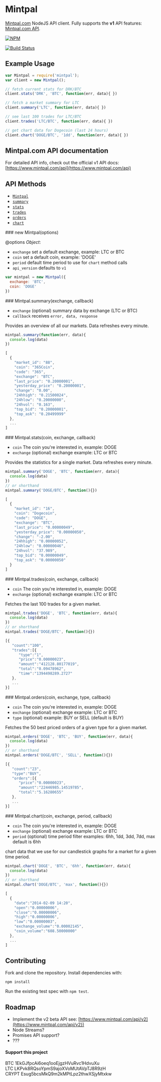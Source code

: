 # Mintpal

[Mintpal.com](https://www.mintpal.com/) NodeJS API client. Fully supports the __v1__ API features: [Mintpal.com API](https://www.mintpal.com/api).

[![NPM](https://nodei.co/npm/mintpal.png?downloads=true&stars=true)](https://nodei.co/npm/mintpal/)

[![Build Status](https://travis-ci.org/mediaupstream/mintpal-node.svg?branch=master)](https://travis-ci.org/mediaupstream/mintpal-node)

## Example Usage

```javascript
var Mintpal = require('mintpal');
var client = new Mintpal();

// fetch current stats for DRK/BTC
client.stats('DRK', 'BTC', function(err, data){ })

// fetch a market summary for LTC
client.summary('LTC', function(err, data){ })

// see last 100 trades for LTC/BTC
client.trades('LTC/BTC', function(err, data){ })

// get chart data for Dogecoin (last 24 hours)
client.chart('DOGE/BTC', '1dd', function(err, data){ })

```
   
## Mintpal.com API documentation

For detailed API info, check out the official v1 API docs: [https://www.mintpal.com/api](https://www.mintpal.com/api)

## API Methods

* [`Mintpal`](#Mintpal)
* [`summary`](#summary)
* [`stats`](#stats)
* [`trades`](#trades)
* [`orders`](#orders)
* [`chart`](#chart)


<a name="Mintpal" />
### new Mintpal(options)

@options _Object_:

- `exchange` set a default exchange, example: LTC or BTC
- `coin` set a default coin, example: 'DOGE'
- `period` default time period to use for `chart` method calls
- `api_version` defaults to `v1`

```javascript
var mintpal = new Mintpal({
  exchange: 'BTC',
  coin: 'DOGE'
})
```
   

<a name="summary" />
### Mintpal.summary(exchange, callback)

- `exchange` (optional) summary data by exchange (LTC or BTC)
- `callback` receives `error, data, response`

Provides an overview of all our markets. Data refreshes every minute.

```javascript
mintpal.summary(function(err, data){
  console.log(data)
})
```

```javascript
[
  {
    "market_id": "88",
    "coin": "365Coin",
    "code": "365",
    "exchange": "BTC",
    "last_price": "0.20000001",
    "yesterday_price": "0.20000001",
    "change": "0.00",
    "24hhigh": "0.21500024",
    "24hlow": "0.20000000",
    "24hvol": "0.163",
    "top_bid": "0.20000001",
    "top_ask": "0.20499999"
  },
  ...
]
```

<a name="stats" />
### Mintpal.stats(coin, exchange, callback)

- `coin` The coin you're interested in, example: DOGE
- `exchange` (optional) exchange example: LTC or BTC

Provides the statistics for a single market. Data refreshes every minute.

```javascript
mintpal.summary('DOGE', 'BTC', function(err, data){
  console.log(data)
})
// or shorthand
mintpal.summary('DOGE/BTC', function(){})

```

```javascript
[
  {
    "market_id": "16",
    "coin": "Dogecoin",
    "code": "DOGE",
    "exchange": "BTC",
    "last_price": "0.00000049",
    "yesterday_price": "0.00000050",
    "change": "-2.00",
    "24hhigh": "0.00000052",
    "24hlow": "0.00000046",
    "24hvol": "37.989",
    "top_bid": "0.00000049",
    "top_ask": "0.00000050"
  }
]
```

<a name="trades" />
### Mintpal.trades(coin, exchange, callback)

- `coin` The coin you're interested in, example: DOGE
- `exchange` (optional) exchange example: LTC or BTC

Fetches the last 100 trades for a given market.


```javascript
mintpal.trades('DOGE', 'BTC', function(err, data){
  console.log(data)
})
// or shorthand
mintpal.trades('DOGE/BTC', function(){})

```

```javascript
[{
   "count":"100",
   "trades":[{
      "type":"1",
      "price":"0.00000023",
      "amount":"412128.80177019",
      "total":"0.09478962",
      "time":"1394498289.2727"
   },
   ...
}]
```

<a name="orders" />
### Mintpal.orders(coin, exchange, type, callback)

- `coin` The coin you're interested in, example: DOGE
- `exchange` (optional) exchange example: LTC or BTC
- `type` (optional) example: BUY or SELL (default is BUY)

Fetches the 50 best priced orders of a given type for a given market.


```javascript
mintpal.orders('DOGE', 'BTC', 'BUY', function(err, data){
  console.log(data)
})
// or shorthand
mintpal.orders('DOGE/BTC', 'SELL', function(){})

```

```javascript
[{
   "count":"23",
   "type":"BUY",
   "orders":[{
      "price":"0.00000023",
      "amount":"22446985.14519785",
      "total":"5.16280655"
   },
   ...
}]
```

<a name="chart" />
### Mintpal.chart(coin, exchange, period, callback)

- `coin` The coin you're interested in, example: DOGE
- `exchange` (optional) exchange example: LTC or BTC
- `period` (optional) time period filter examples: 6hh, 1dd, 3dd, 7dd, max  default is 6hh

chart data that we use for our candlestick graphs for a market for a given time period.

```javascript
mintpal.chart('DOGE', 'BTC', '6hh', function(err, data){
  console.log(data)
})
// or shorthand
mintpal.chart('DOGE/BTC', 'max', function(){})

```

```javascript
[
  {
    "date":"2014-02-09 14:20",
    "open":"0.00000006",
    "close":"0.00000006",
    "high":"0.00000006",
    "low":"0.00000003",
    "exchange_volume":"0.00002145",
    "coin_volume":"608.50000000"
  },
  ...
]
```


## Contributing

Fork and clone the repository. Install dependencies with:
    
    npm install

Run the existing test spec with `npm test`.


## Roadmap

- Implement the v2 beta API see: [https://www.mintpal.com/api/v2](https://www.mintpal.com/api/v2})
- Node Streams?
- Promises API support?
- ???


#### Support this project

<script data-gittip-username="mediaupstream" data-gittip-widget="button" src="//gttp.co/v1.js"></script>
  
BTC 1EkGJfpcAi6oeq1ooEjgzHVuRvc1HdvuXu   
LTC LKPvk8RQsoYpmS9ajoXVoMUtAVpTJ8R9zH   
CRYPT Esug5bcsMkQ9m2kMPtLpz2thwXSjyMtxkw   
